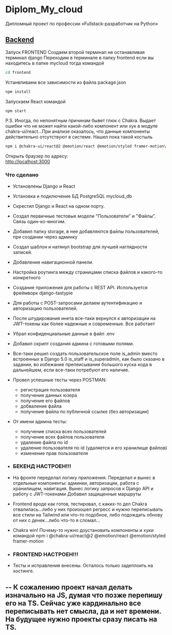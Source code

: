 # Diplom_My_cloud
Дипломный проект по профессии «Fullstack-разработчик на Python»

[Backend](/mycloud/README.MD)
-----------------------------------------------------
Запуск FRONTEND
Создаем второй терминал не останавливая терминал django
Переходим в терминале в папку frontend 
если вы находитесь в папке mycloud тогда командой 
```bash
cd frontend
```

Устанвливаем все зависимости из файла package.json
```bash
npm install
```

Запускаем React командой 
```bash
npm start
```

P.S. Иногда, по непонятным причинам бывет глюк с Chakra. Выдает ошибки что не может найти какой-либо компонент или хук в модуле chakra-ui/react...При анализе оказалось, что данные компоненты действительно отсутствуют в системе.
Нашел пока такой костыль
```bash
npm i @chakra-ui/react@2 @emotion/react @emotion/styled framer-motion\
```

Открыть браузер по адресу: \
[http://localhost:3000](http://localhost:3000)


### Что сделано

- Установлены Django и React
- Установка и подключение БД PostgreSQL mycloud_db
- Скрестил Django и React на одном порту.
- Создал первичные тестовые модели "Пользователи" и "Файлы". Связь один-ко-многим.
- Добавил папку storage, в нее добавляются файлы пользователей, при создании через админку
- Создал шаблон и натянул bootstrap для лучшей наглядности записей.
- Добавление навигационной панели.
- Настройка роутинга между страницами списка файлов и какого-то конкретного
- Создание приложения для работы с REST API. Используется фреймворк django-tastypie
- Для работы с POST-запросами делаем аутентификацию и авторизацию пользователей.
- После штудирования инета все-таки вернулся к авторизации на JWT-токены как более надежные и современные. Все работает
- Убрал конфиденциальные данные в файл .env
- Добавил скрипт создания админа с готовыми полями.
- Все-таки решил создать пользовательское поле is_admin вместо встроенных в Django 5.0 is_staff и is_superadmin, как было сказано в задании, во избежание препеисывания большого куска кода в дальнейшем, если все-таки потребуют его наличие.

- Провел успешные тесты через POSTMAN:

  - регистрация пользователя
  - получение данных юзера
  - получение его файлов
  - добваление файла
  - получение файла по публичной ссылке (без авторизации) 
- От имени админа тесты:
  - получение списка всех пользователей
  - получение всех файлов пользователя
  - удаление файла по id
  - удаление пользователя по id (удаляется и его хранилище файлов)
  - изменение прав пользователя

- ### БЕКЕНД НАСТРОЕН!!!
- На фронте переделал логику приложения. Переделал и вынес в отдельные компоненты: админки, авторизации, работа с хранилищем, навигация. Вынес логику запросов к Django API и работу с JWT-токенами Добавил защищенные маршруты

- Frontend вроде как готов, тестировал, с каких-то дел Chakra отвалилась...либо у них произошел регресс и нужно переписывать все стили на Tailwind или что-то подобное, либо подождать обнову от них с денек...либо что-то я сломал...

- Chakra win! Почему-то нужно доустановить компоненты и хуки командой npm i @chakra-ui/react@2 @emotion/react @emotion/styled framer-motion

 - ### FRONTEND НАСТРОЕН!!!
- Тесты и исправления внесены. Осталось только задеплоить на хостинге.


-- К сожалению проект начал делать изначально на JS, думая что позже перепишу его на TS. Сейчас уже кардинально все переписывать нет смысла, да и нет времени. На будущее нужно проекты сразу писать на TS.
-


